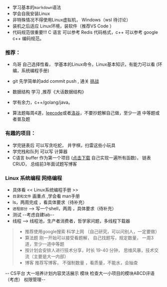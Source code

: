 * 学习基本的`markdown`语法
* 学会自我安装Linux
* 非特殊情况不得使用Linux虚拟机， Windows（wsl 待讨论）
* 装机之后适应 Linux环境，装软件（推荐VS Code ）
* 代码规范很重要!!! C 语言 可以参考 Redis 代码格式，c++ 可以参考 google c++ 编码规范。


### 推荐：

* 鸟哥 自己选择性看， 学基本的Linux命令，Linux基本知识，有能力可以看 (环编，系统编程手册)
* git 先学简单的add commit push , 通关 [挑战](https://learngitbranching.js.org/)
* 数据结构 学习 ,推荐《大话数据结构》
* 学有余力，c++/golang/java。

* 算法题每周4道，[leecode](https://leetcode-cn.com/)或者[洛谷](https://www.luogu.com.cn/)，不要抄题解自己做，至少一道 中等题或者普及题
### 有趣的项目：

* 学完链表后 可以写贪吃蛇， 井字棋，扫雷这些小玩具
* 学完栈和队列 可以写 计算器
* C语言 buffer 作为第一个项目 ([点击下载](http://192.168.30.175/s/bK5R9Y7qi2sTQMR) 自己实现一遍所有函数)， 链表CRUD， 总结前3年面试题写博客

### Linux 系统编程 网络编程

* 具体看  << Linux系统编程手册 >>
* `目录和文件` 画重点   ,学会看 man手册
* ls，两周完成  ，看具体要求（待补充）
* `进程部分`  -->  写一个shell，两周  ，具体要求（待补充）
* 测试  --考虑自建lab--
* 线程   -->  线程池，生产者消费者，哲学家问题，多线程下载器


> * 推荐使用google搜索  科学上网  （自己研究，可以问别人，一定要做）
> * 算法题  刚一开始可以接受看题解， 自己找题写，规定数量， 一周3道，至少一道中等题
> * 按计划会安排人进行技术分享，时长 19-40 分钟， 思维风暴，技术交流（主要是大一内部）
> * 博客 推荐写博客， 不强制数量 ，看质量，不能水，会抽查

-- CS平台 大一培养计划内容灵活展示  模块 检查大一小项目的模块ABCD评语（考虑）  权限管理--
